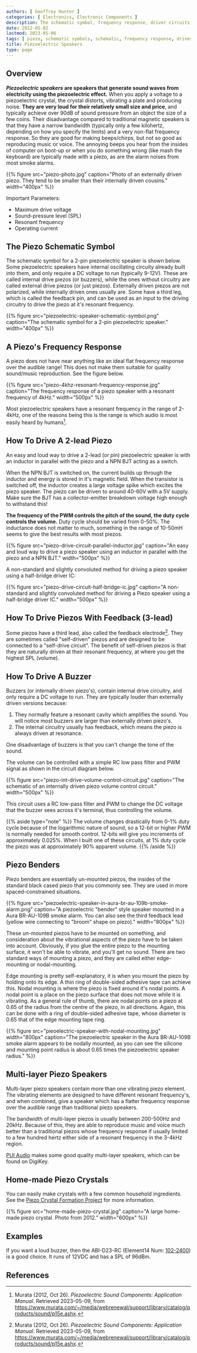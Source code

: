 ```yaml
---
authors: [ Geoffrey Hunter ]
categories: [ Electronics, Electronic Components ]
description: The schematic symbol, frequency response, driver circuits, benders, multi-layer speakers, mounting considerations, home-made crystals and more info about piezoelectric speakers.
date: 2012-05-02
lastmod: 2023-05-06
tags: [ piezo, schematic symbols, schematic, frequency response, driver circuit, crystal, nodal mounting, silicone, benders ]
title: Piezoelectric Speakers
type: page
---
```


## Overview

**_Piezoelectric speakers_ are speakers that generate sound waves from electricity using the piezoelectric effect.** When you apply a voltage to a piezoelectric crystal, the crystal distorts, vibrating a plate and producing noise. **They are very loud for their relatively small size and price**, and typically achieve over 90dB of sound pressure from an object the size of a few coins. Their disadvantage compared to traditional magnetic speakers is that they have a narrow bandwidth (typically only a few kilohertz, depending on how you specify the limits) and a very non-flat frequency response. So they are good for making beeps/chirps, but not so good as reproducing music or voice. The annoying beeps you hear from the insides of computer on boot-up or when you do something wrong (like mash the keyboard) are typically made with a piezo, as are the alarm noises from most smoke alarms.

{{% figure src="piezo-photo.jpg" caption="Photo of an externally driven piezo. They tend to be smaller than their internally driven cousins."  width="400px" %}}

Important Parameters:

* Maximum drive voltage
* Sound-pressure level (SPL)
* Resonant frequency
* Operating current

## The Piezo Schematic Symbol

The schematic symbol for a 2-pin piezoelectric speaker is shown below. Some piezoelectric speakers have internal oscillating circuity already built into them, and only require a DC voltage to run (typically 9-12V). These are called internal drive piezos (or buzzers), while the ones without circuitry are called external drive piezos (or just piezos). Externally driven piezos are not polarized, while internally driven ones usually are. Some have a third leg, which is called the feedback pin, and can be used as an input to the driving circuitry to drive the piezo at it's resonant frequency.

{{% figure src="piezoelectric-speaker-schematic-symbol.png" caption="The schematic symbol for a 2-pin piezoelectric speaker."  width="400px" %}}

## A Piezo's Frequency Response

A piezo does not have near anything like an ideal flat frequency response over the audible range! This does not make them suitable for quality sound/music reproduction. See the figure below.

{{% figure src="piezo-4khz-resonant-frequency-response.jpg" caption="The frequency response of a piezo speaker with a resonant frequency of 4kHz."  width="500px" %}}

Most piezoelectric speakers have a resonant frequency in the range of 2-4kHz, one of the reasons being this is the range is which audio is most easily heard by humans[^bib-murata-piezoelectric-sound-components].

## How To Drive A 2-lead Piezo

An easy and loud way to drive a 2-lead (or pin) piezoelectric speaker is with an inductor in parallel with the piezo and a NPN BJT acting as a switch.

When the NPN BJT is switched on, the current builds up through the inductor and energy is stored in it's magnetic field. When the transistor is switched off, the inductor creates a large voltage spike which excites the piezo speaker. The piezo can be driven to around 40-60V with a 5V supply. Make sure the BJT has a collector-emitter breakdown voltage high enough to withstand this!

**The frequency of the PWM controls the pitch of the sound, the duty cycle controls the volume.** Duty cycle should be varied from 0-50%. The inductance does not matter to much, something in the range of 10-50mH seems to give the best results with most piezos.

{{% figure src="piezo-drive-circuit-parallel-inductor.jpg" caption="An easy and loud way to drive a piezo speaker using an inductor in parallel with the piezo and a NPN BJT."  width="500px" %}}

A non-standard and slightly convoluted method for driving a piezo speaker using a half-bridge driver IC:

{{% figure src="piezo-drive-circuit-half-bridge-ic.jpg" caption="A non-standard and slightly convoluted method for driving a Piezo speaker using a half-bridge driver IC."  width="500px" %}}

## How To Drive Piezos With Feedback (3-lead)

Some piezos have a third lead, also called the feedback electrode[^bib-murata-piezoelectric-sound-components]. They are sometimes called "self-driven" piezos and are designed to be connected to a "self-drive circuit". The benefit of self-driven piezos is that they are naturally driven at their resonant frequency, at where you get the highest SPL (volume).

## How To Drive A Buzzer

Buzzers (or internally driven piezo's), contain internal drive circuitry, and only require a DC voltage to run. They are typically louder than externally driven versions because:

1. They normally feature a resonant cavity which amplifies the sound. You will notice most buzzers are larger than externally driven piezo's.
2. The internal circuitry usually has feedback, which means the piezo is always driven at resonance.

One disadvantage of buzzers is that you can't change the tone of the sound.

The volume can be controlled with a simple RC low pass filter and PWM signal as shown in the circuit diagram below.

{{% figure src="piezo-int-drive-volume-control-circuit.jpg" caption="The schematic of an internally driven piezo volume control circuit."  width="500px" %}}

This circuit uses a RC low-pass filter and PWM to change the DC voltage that the buzzer sees across it's terminal, thus controlling the volume.

{{% aside type="note" %}}
The volume changes drastically from 0-1% duty cycle because of the logarithmic nature of sound, so a 12-bit or higher PWM is normally needed for smooth control. 12-bits will give you increments of approximately 0.025%. When I built one of these circuits, at 1% duty cycle the piezo was at approximately 90% apparent volume.
{{% /aside %}}

## Piezo Benders

Piezo benders are essentially un-mounted piezos, the insides of the standard black cased piezo that you commonly see. They are used in more spaced-constrained situations.

{{% figure src="piezoelectric-speaker-in-aura-br-au-109b-smoke-alarm.png" caption="A piezoelectric \"bender\" style speaker mounted in a Aura BR-AU-109B smoke alarm. You can also see the third feedback lead (yellow wire connecting to \"broom\" shape on piezo)." width="800px" %}}

These un-mounted piezos have to be mounted on something, and consideration about the vibrational aspects of the piezo have to be taken into account. Obviously, if you glue the entire piezo to the mounting surface, it won't be able to vibrate, and you'll get no sound. There are two standard ways of mounting a piezo, and they are called either edge-mounting or nodal-mounting.

Edge mounting is pretty self-explanatory, it is when you mount the piezo by holding onto its edge. A thin ring of double-sided adhesive tape can achieve this. Nodal mounting is where the piezo is fixed around it's nodal points. A nodal point is a place on the piezo surface that does not move while it is vibrating. As a general rule of thumb, there are nodal points on a piezo at 0.65 of the radius from the centre of the piezo, in all directions. Again, this can be done with a ring of double-sided adhesive tape, whose diameter is 0.65 that of the edge mounting tape ring.

{{% figure src="pieoelectric-speaker-with-nodal-mounting.jpg" width="800px" caption="The piezoelectric speaker in the Aura BR-AU-109B smoke alarm appears to be nodally mounted, as you can see the silicone and mounting point radius is about 0.65 times the piezoelectric speaker radius." %}}

## Multi-layer Piezo Speakers

Multi-layer piezo speakers contain more than one vibrating piezo element. The vibrating elements are designed to have different resonant frequency's, and when combined, give a speaker which has a flatter frequency response over the audible range than traditional piezo speakers.

The bandwidth of multi-layer piezos is usually between 200-500Hz and 20kHz. Because of this, they are able to reproduce music and voice much better than a traditional piezos whose frequency response if usually limited to a few hundred hertz either side of a resonant frequency in the 3-4kHz region.

[PUI Audio](http://www.puiaudio.com/) makes some good quality multi-layer speakers, which can be found on DigiKey.

## Home-made Piezo Crystals

You can easily make crystals with a few common household ingredients. See the [Piezo Crystal Formation Project](/electronics/projects/piezo-crystal-formation) for more information.

{{% figure src="home-made-piezo-crystal.jpg" caption="A large home-made piezo crystal. Photo from 2012."  width="600px" %}}

## Examples

If you want a loud buzzer, then the ABI-D23-RC (Element14 Num: [102-2400](http://nz.element14.com/pro-signal/abi-023-rc/piezo-buzzer-12vdc-leads/dp/1022400)) is a good choice. It runs of 12VDC and has a SPL of 96dBm.

## References

[^bib-murata-piezoelectric-sound-components]: Murata (2012, Oct 26). _Piezoelectric Sound Components: Application Manual_. Retrieved 2023-05-09, from https://www.murata.com/~/media/webrenewal/support/library/catalog/products/sound/p15e.ashx.
